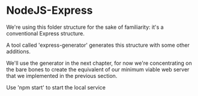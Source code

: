 # NodeJS-Express

We're using this folder structure for the sake of familiarity: it's a conventional Express structure.

A tool called 'express-generator' generates this structure with some other additions.

We'll use the generator in the next chapter, for now we're concentrating on the bare bones to create the equivalent of our minimum viable web server that we implemented in the previous section.

Use 'npm start' to start the local service
